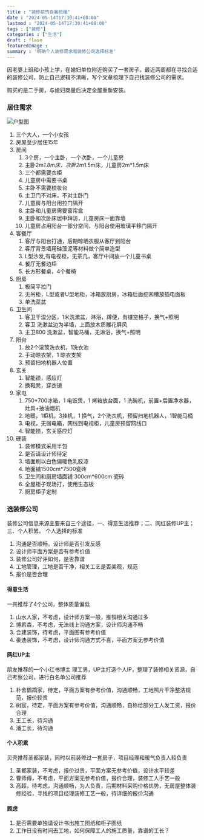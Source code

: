 ```yaml
---
title : "装修前的自我梳理" 
date : "2024-05-14T17:30:41+08:00" 
lastmod : "2024-05-14T17:30:41+08:00" 
tags : ["装修"] 
categories : ["生活"]
draft : flase
featuredImage :
summary : '明确个人装修需求和装修公司选择标准'
---
```


因老婆上班和小孩上学，在媳妇单位附近购买了一套房子。最近两周都在寻找合适的装修公司，防止自己逻辑不清晰，写个文章梳理下自己找装修公司的需求。

购买的是二手房，与媳妇商量后决定全屋重新安装。

### 居住需求

![户型图](\posts\fitment\1\1.jpg)

1. 三个大人，一个小女孩
2. 房屋至少居住15年
3. 房间
    1. 3个房，一个主卧，一个次卧，一个儿童房
    2. 主卧2m*1.8m床，次卧2m*1.5m床，儿童房2m*1.5m床
    3. 三个都需要衣柜
    4. 儿童房中需要书桌
    5. 主卧不需要梳妆台
    6. 主卫门不对床，不对主卧门
    7. 儿童房与阳台用拉门隔开
    8. 主卧和儿童房需要窗帘盒
    9. 主卧和次卧床居中拜访，儿童房床一面靠墙
    10. 儿童房占用阳台一部分空间，与阳台使用玻璃平移门隔开
4. 客餐厅
    1. 客厅与阳台打通，后期晾晒衣服从客厅到阳台
    2. 客厅背景墙用硅藻泥等材料做个简单造型
    3. L型沙发,有电视柜，无茶几，客厅中间放一个儿童书桌
    4. 餐厅无餐边柜
    5. 长方形餐桌，4个餐椅
5. 厨房
    1. 极简平拉门
    2. 无吊柜，L型或者U型地柜，冰箱放厨房，冰箱后面挖凹槽放插电面板
    3. 单洗菜盆
6. 卫生间
    1. 客卫干湿分区，1米洗漱盆，淋浴，蹲便，有镂空格子，换气+照明
    2. 客卫 洗漱盆边为半墙，上面放木质雕花屏风
    3. 主卫800 洗漱盆，智能马桶，无淋浴，换气+照明 
7. 阳台
    1. 放2个滚筒洗衣机，1洗衣池
    2. 手动晾衣架，1 晾衣支架
    3. 预留扫地机器人位置
8. 玄关
    1. 智能锁，感应灯
    2. 换鞋凳，穿衣镜
9. 家电
    1. 750*700冰箱，1 电饭煲，1 烤箱放台面，1 洗碗机，前置+后置净水器，灶具+抽油烟机
    2. 地暖，1柜机，3挂机，1 换气，2个洗衣机，预留扫地机器人，1智能马桶
    3. 电视，无弱电箱，网线到电视柜，儿童房预留网线口
    4. 智能锁，玄关感应灯
10. 硬装
    1. 装修模式采用半包
    2. 是否请设计师待定
    3. 墙面刷以白色偏暖色乳胶漆
    4. 地面铺1500cm*7500瓷砖
    5. 卫生间和厨房墙面铺 300cm*600cm 瓷砖
    6. 全屋柜子现场打，使用生态板
    7. 厨房柜子定制

### 选装修公司

装修公司信息来源主要来自三个途径，一、得意生活推荐；二、网红装修UP主；三、个人积累。
个人选择的标准

1. 沟通是否顺畅，设计师是否引发反感
2. 设计师平面方案是否有参考价值
3. 装修公司好评如何，是否靠谱
4. 工地管理，工地是否干净，相关工艺是否美观，规范
5. 报价是否合理

#### 得意生活

一共推荐了4个公司，整体质量偏低

1. 山水人家，不考虑，设计师方案一般，推销相关沟通过多
2. 博若森，不考虑，无法线上沟通方案，设计师沟通不畅
3. 合建装饰，待考虑，平面图有参考价值
4. 豪迪装饰，不考虑，设计师沟通方式不喜，平面方案无参考价值

#### 网红UP主

朋友推荐的一个小红书博主 理工男，UP主打造个人IP，整理了装修相关资源，自己考察公司，进行白名单公司推荐

1. 朴舍鹦鹉家，待定，平面方案有参考价值，沟通顺畅，工地照片干净整洁规范，报价较贵
2. 树宸，待定，平面方案有参考价值，沟通顺畅，自称给部分工人发工资，报价合理
3. 王工长，待沟通
4. 潘工长，待沟通

#### 个人积累

贝壳推荐圣都家装，同时以前装修过一套房子，项目经理和暖气负责人较负责

1. 圣都家装，不考虑，报价过贵，平面方案无参考价值，设计水平较差
2. 曹师傅，不考虑，平面方案无参考价值，报价合理，装修工人手艺一般
3. 高超，待考虑，沟通顺畅，为人负责，后期材料采购价格优势，无房屋整体装修经验，寻找的项目经理装修工艺一般，待详细的报价沟通

#### 顾虑

1. 是否需要单独请设计书出施工图纸和柜子图纸
2. 工作日没有时间去工地，如何保障工人的施工质量，靠谱的工长？
